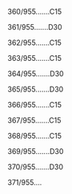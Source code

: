 360/955.......C15 


361/955.......D30 


362/955.......C15 


363/955.......C15 


364/955.......D30 


365/955.......D30 


366/955.......C15 


367/955.......C15 


368/955.......C15 


369/955.......D30 


370/955.......D30 


371/955.... 


